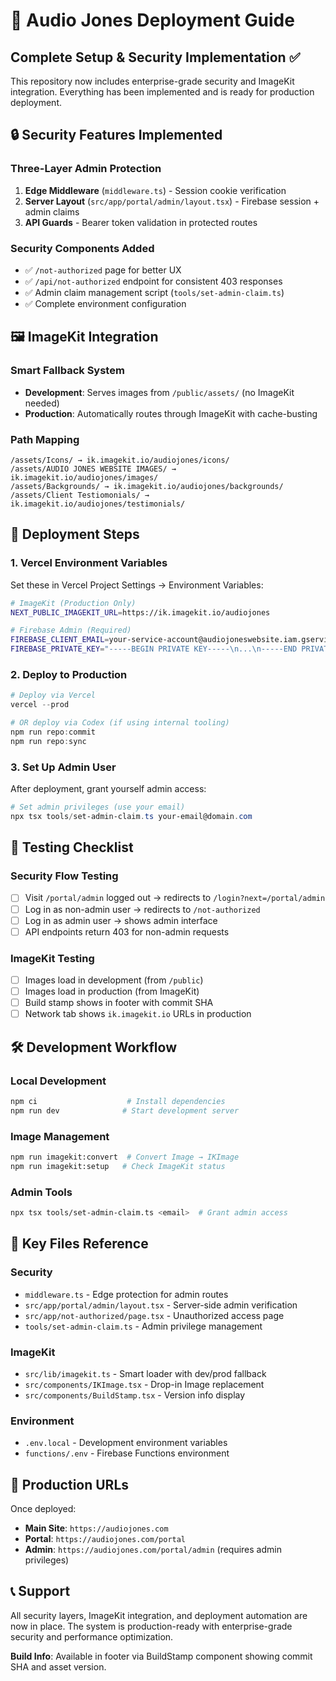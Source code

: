 # 🚀 Audio Jones Deployment Guide

## Complete Setup & Security Implementation ✅

This repository now includes enterprise-grade security and ImageKit integration. Everything has been implemented and is ready for production deployment.

## 🔒 Security Features Implemented

### Three-Layer Admin Protection
1. **Edge Middleware** (`middleware.ts`) - Session cookie verification
2. **Server Layout** (`src/app/portal/admin/layout.tsx`) - Firebase session + admin claims
3. **API Guards** - Bearer token validation in protected routes

### Security Components Added
- ✅ `/not-authorized` page for better UX
- ✅ `/api/not-authorized` endpoint for consistent 403 responses
- ✅ Admin claim management script (`tools/set-admin-claim.ts`)
- ✅ Complete environment configuration

## 🖼 ImageKit Integration

### Smart Fallback System
- **Development**: Serves images from `/public/assets/` (no ImageKit needed)
- **Production**: Automatically routes through ImageKit with cache-busting

### Path Mapping
```
/assets/Icons/ → ik.imagekit.io/audiojones/icons/
/assets/AUDIO JONES WEBSITE IMAGES/ → ik.imagekit.io/audiojones/images/
/assets/Backgrounds/ → ik.imagekit.io/audiojones/backgrounds/
/assets/Client Testiomonials/ → ik.imagekit.io/audiojones/testimonials/
```

## 🚀 Deployment Steps

### 1. Vercel Environment Variables

Set these in Vercel Project Settings → Environment Variables:

```bash
# ImageKit (Production Only)
NEXT_PUBLIC_IMAGEKIT_URL=https://ik.imagekit.io/audiojones

# Firebase Admin (Required)
FIREBASE_CLIENT_EMAIL=your-service-account@audiojoneswebsite.iam.gserviceaccount.com
FIREBASE_PRIVATE_KEY="-----BEGIN PRIVATE KEY-----\n...\n-----END PRIVATE KEY-----\n"
```

### 2. Deploy to Production

```powershell
# Deploy via Vercel
vercel --prod

# OR deploy via Codex (if using internal tooling)
npm run repo:commit
npm run repo:sync
```

### 3. Set Up Admin User

After deployment, grant yourself admin access:

```powershell
# Set admin privileges (use your email)
npx tsx tools/set-admin-claim.ts your-email@domain.com
```

## 🧪 Testing Checklist

### Security Flow Testing
- [ ] Visit `/portal/admin` logged out → redirects to `/login?next=/portal/admin`
- [ ] Log in as non-admin user → redirects to `/not-authorized`
- [ ] Log in as admin user → shows admin interface
- [ ] API endpoints return 403 for non-admin requests

### ImageKit Testing
- [ ] Images load in development (from `/public`)
- [ ] Images load in production (from ImageKit)
- [ ] Build stamp shows in footer with commit SHA
- [ ] Network tab shows `ik.imagekit.io` URLs in production

## 🛠 Development Workflow

### Local Development
```bash
npm ci                    # Install dependencies
npm run dev              # Start development server
```

### Image Management
```bash
npm run imagekit:convert  # Convert Image → IKImage
npm run imagekit:setup   # Check ImageKit status
```

### Admin Tools
```bash
npx tsx tools/set-admin-claim.ts <email>  # Grant admin access
```

## 📁 Key Files Reference

### Security
- `middleware.ts` - Edge protection for admin routes
- `src/app/portal/admin/layout.tsx` - Server-side admin verification
- `src/app/not-authorized/page.tsx` - Unauthorized access page
- `tools/set-admin-claim.ts` - Admin privilege management

### ImageKit
- `src/lib/imagekit.ts` - Smart loader with dev/prod fallback
- `src/components/IKImage.tsx` - Drop-in Image replacement
- `src/components/BuildStamp.tsx` - Version info display

### Environment
- `.env.local` - Development environment variables
- `functions/.env` - Firebase Functions environment

## 🎯 Production URLs

Once deployed:
- **Main Site**: `https://audiojones.com`
- **Portal**: `https://audiojones.com/portal`
- **Admin**: `https://audiojones.com/portal/admin` (requires admin privileges)

## 📞 Support

All security layers, ImageKit integration, and deployment automation are now in place. The system is production-ready with enterprise-grade security and performance optimization.

**Build Info**: Available in footer via BuildStamp component showing commit SHA and asset version.